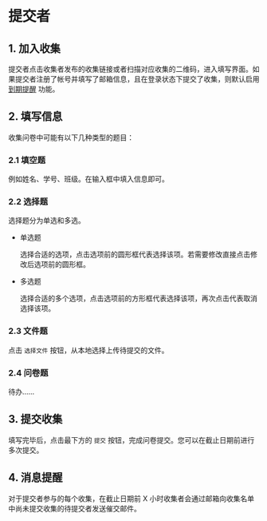 # 提交者

## 1. 加入收集

提交者点击收集者发布的收集链接或者扫描对应收集的二维码，进入填写界面。如果提交者注册了帐号并填写了邮箱信息，且在登录状态下提交了收集，则默认启用 [到期提醒](#4) 功能。

## 2. 填写信息

收集问卷中可能有以下几种类型的题目：

### 2.1 填空题

例如姓名、学号、班级。在输入框中填入信息即可。

### 2.2 选择题

选择题分为单选和多选。

- 单选题

  选择合适的选项，点击选项前的圆形框代表选择该项。若需要修改直接点击修改后选项前的圆形框。

- 多选题

  选择合适的多个选项，点击选项前的方形框代表选择该项，再次点击代表取消选择该项。

### 2.3 文件题

点击 `选择文件` 按钮，从本地选择上传待提交的文件。

### 2.4 问卷题

待办……

## 3. 提交收集

填写完毕后，点击最下方的 `提交` 按钮，完成问卷提交。您可以在截止日期前进行多次提交。

## 4. 消息提醒

对于提交者参与的每个收集，在截止日期前 X 小时收集者会通过邮箱向收集名单中尚未提交收集的待提交者发送催交邮件。

